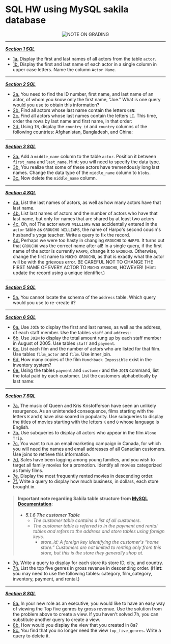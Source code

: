 # SQL HW using MySQL sakila database
<p align="center">
<image align="center" src="https://raw.githubusercontent.com/bjaikaran/SQL_sakila/master/markup_note.png" alt="NOTE ON GRADING"></img>
</p>

***
[_**Section 1 SQL**_](./SQL-No_01)
  * [1a.](./SQL-No_01/SQL_1a.sql)  Display the first and last names of all actors from the table `actor`. 
  * [1b.](./SQL-No_01/SQL_1b.sql)  Display the first and last name of each actor in a single column in upper case letters. Name the column `Actor Name`.
***
[_**Section 2 SQL**_](./SQL-No_02)
  * [2a.](./SQL-No_02/SQL_2a.sql)  You need to find the ID number, first name, and last name of an actor, of whom you know only the first name, "Joe." What is one query would you use to obtain this information?  	
  * [2b.](./SQL-No_02/SQL_2b.sql)  Find all actors whose last name contain the letters `GEN`:  	
  * [2c.](./SQL-No_02/SQL_2c.sql)  Find all actors whose last names contain the letters `LI`. This time, order the rows by last name and first name, in that order:
  * [2d.](./SQL-No_02/SQL_2d.sql)  Using `IN`, display the `country_id` and `country` columns of the following countries: Afghanistan, Bangladesh, and China:
***
[_**Section 3 SQL**_](./SQL-No_03)
  * [3a.](./SQL-No_03/SQL_3a.sql)  Add a `middle_name` column to the table `actor`. Position it between `first_name` and `last_name`. Hint: you will need to specify the data type.  	
  * [3b.](./SQL-No_03/SQL_3b.sql)  You realize that some of these actors have tremendously long last names. Change the data type of the `middle_name` column to `blobs`.
  * [3c.](./SQL-No_03/SQL_3c.sql)  Now delete the `middle_name` column.
***
[_**Section 4 SQL**_](./SQL-No_04)
  * [4a.](./SQL-No_04/SQL_4a.sql)  List the last names of actors, as well as how many actors have that last name.  	
  * [4b.](./SQL-No_04/SQL_4b.sql)  List last names of actors and the number of actors who have that last name, but only for names that are shared by at least two actors  	
  * [4c.](./SQL-No_04/SQL_4c.sql)  Oh, no! The actor `HARPO WILLIAMS` was accidentally entered in the `actor` table as `GROUCHO WILLIAMS`, the name of Harpo's second cousin's husband's yoga teacher. Write a query to fix the record.  	
  * [4d.](./SQL-No_04/SQL_4d.sql)  Perhaps we were too hasty in changing `GROUCHO` to `HARPO`. It turns out that `GROUCHO` was the correct name after all! In a single query, if the first name of the actor is currently `HARPO`, change it to `GROUCHO`. Otherwise, change the first name to `MUCHO GROUCHO`, as that is exactly what the actor will be with the grievous error. BE CAREFUL NOT TO CHANGE THE FIRST NAME OF EVERY ACTOR TO `MUCHO GROUCHO`, HOWEVER! (Hint: update the record using a unique identifier.)
***
[_**Section 5 SQL**_](./SQL-No_05)
  * [5a.](./SQL-No_05/SQL_5a.sql)  You cannot locate the schema of the `address` table. Which query would you use to re-create it? 
***
[_**Section 6 SQL**_](./SQL-No_06)
  * [6a.](./SQL-No_06/SQL_6a.sql)  Use `JOIN` to display the first and last names, as well as the address, of each staff member. Use the tables `staff` and `address`:
  * [6b.](./SQL-No_06/SQL_6b.sql)  Use `JOIN` to display the total amount rung up by each staff member in August of 2005. Use tables `staff` and `payment`.   	
  * [6c.](./SQL-No_06/SQL_6c.sql)  List each film and the number of actors who are listed for that film. Use tables `film_actor` and `film`. Use inner join.  	
  * [6d.](./SQL-No_06/SQL_6d.sql)  How many copies of the film `Hunchback Impossible` exist in the inventory system?
  * [6e.](./SQL-No_06/SQL_6e.sql)  Using the tables `payment` and `customer` and the `JOIN` command, list the total paid by each customer. List the customers alphabetically by last name:
***
[_**Section 7 SQL**_](./SQL-No_07)
  * [7a.](./SQL-No_07/SQL_7a.sql)  The music of Queen and Kris Kristofferson have seen an unlikely resurgence. As an unintended consequence, films starting with the letters `K` and `Q` have also soared in popularity. Use subqueries to display the titles of movies starting with the letters `K` and `Q` whose language is English. 
  * [7b.](./SQL-No_07/SQL_7b.sql)  Use subqueries to display all actors who appear in the film `Alone Trip`.   
  * [7c.](./SQL-No_07/SQL_7c.sql)  You want to run an email marketing campaign in Canada, for which you will need the names and email addresses of all Canadian customers. Use joins to retrieve this information.
  * [7d.](./SQL-No_07/SQL_7d.sql)  Sales have been lagging among young families, and you wish to target all family movies for a promotion. Identify all movies categorized as famiy films.
  * [7e.](./SQL-No_07/SQL_7e.sql)  Display the most frequently rented movies in descending order.  	
  * [7f.](./SQL-No_07/SQL_7f.sql)  Write a query to display how much business, in dollars, each store brought in.
>  #### Important note regarding Sakila table structure from [MySQL Documentation](https://downloads.mysql.com/docs/sakila-en.pdf):
>- ***5.1.6 The customer Table*** 
>    - *The customer table contains a list of all customers.*
>   - *The customer table is referred to in the payment and rental tables and refers to the address and store tables using foreign keys.*
>       - *store_id:  A foreign key identifying the customer's “home store.” Customers are not limited to renting only from this store, but this is the store they generally shop at.*


  * [7g.](./SQL-No_07/SQL_7g.sql)  Write a query to display for each store its store ID, city, and country.  	
  * [7h.](./SQL-No_07/SQL_7h.sql)  List the top five genres in gross revenue in descending order. (**Hint**: you may need to use the following tables: category, film_category, inventory, payment, and rental.)
***
[_**Section 8 SQL**_](./SQL-No_08)
  * [8a.](./SQL-No_08/SQL_8a.sql)  In your new role as an executive, you would like to have an easy way of viewing the Top five genres by gross revenue. Use the solution from the problem above to create a view. If you haven't solved 7h, you can substitute another query to create a view.  	
  * [8b.](./SQL-No_08/SQL_8b.sql)  How would you display the view that you created in 8a?
  * [8c.](./SQL-No_08/SQL_8c.sql)  You find that you no longer need the view `top_five_genres`. Write a query to delete it.
